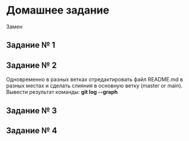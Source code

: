 # Домашнее задание
Замен
## Задание № 1

## Задание № 2 

Одновременно в разных ветках отредактировать файл README.md в разных местах и сделать слияния в основную ветку (master or main). Вывести результат команды: **git log --graph**

## Задание № 3

## Задание № 4